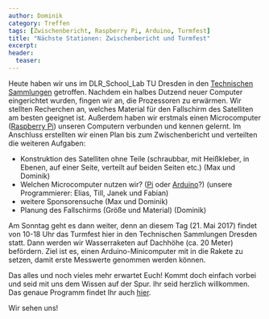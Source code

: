```yaml
---
author: Dominik
category: Treffen
tags: [Zwischenbericht, Raspberry Pi, Arduino, Turmfest]
title: "Nächste Stationen: Zwischenbericht und Turmfest"
excerpt:
header:
  teaser: 
---
```

 
Heute haben wir uns im DLR_School_Lab TU Dresden in den [Technischen Sammlungen](http://www.tsd.de/) getroffen. Nachdem ein halbes Dutzend neuer Computer eingerichtet wurden, fingen wir an, die Prozessoren zu erwärmen. Wir stellten Recherchen an, welches Material für den Fallschirm des Satelliten am besten geeignet ist. Außerdem haben wir erstmals einen Microcomputer ([Raspberry Pi](https://www.raspberrypi.org)) unseren Computern verbunden und kennen gelernt. Im Anschluss erstellten wir einen Plan bis zum Zwischenbericht und verteilten die weiteren Aufgaben:

 - Konstruktion des Satelliten ohne Teile (schraubbar, mit Heißkleber, in Ebenen, auf einer Seite, verteilt auf beiden Seiten etc.) (Max und Dominik)
 - Welchen Microcomputer nutzen wir? ([Pi](https://www.raspberrypi.org) oder [Arduino](https://www.arduino.cc)?) (unsere Programmierer: Elias, Till, Janek und Fabian)
 - weitere Sponsorensuche (Max und Dominik)
 - Planung des Fallschirms (Größe und Material) (Dominik)
 
Am Sonntag geht es dann weiter, denn an diesem Tag (21. Mai 2017) findet von 10-18 Uhr das Turmfest hier in den Technischen Sammlungen Dresden statt. Dann werden wir Wasserraketen auf Dachhöhe (ca. 20 Meter) befördern. Ziel ist es, einen Arduino-Minicomputer mit in die Rakete zu setzen, damit erste Messwerte genommen werden können.
 
Das alles und noch vieles mehr erwartet Euch! Kommt doch einfach vorbei und seid mit uns dem Wissen auf der Spur. Ihr seid herzlich willkommen. Das genaue Programm findet Ihr auch [hier](http://www.tsd.de/de/mm/kalender/calview/5/2017).
 
Wir sehen uns!
